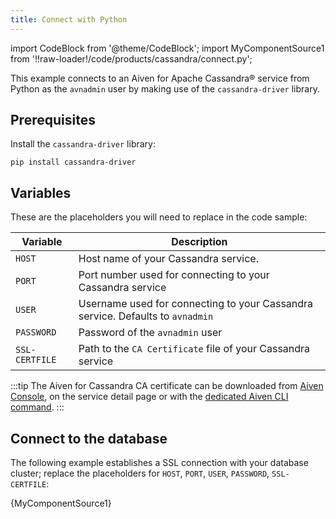 ```yaml
---
title: Connect with Python
---
```


import CodeBlock from '@theme/CodeBlock';
import MyComponentSource1 from '!!raw-loader!/code/products/cassandra/connect.py';

This example connects to an Aiven for Apache Cassandra® service from
Python as the `avnadmin` user by making use of the `cassandra-driver`
library.

## Prerequisites

Install the `cassandra-driver` library:

```
pip install cassandra-driver
```

## Variables

These are the placeholders you will need to replace in the code sample:

| Variable       | Description                                                                    |
| -------------- | ------------------------------------------------------------------------------ |
| `HOST`         | Host name of your Cassandra service.                                           |
| `PORT`         | Port number used for connecting to your Cassandra service                      |
| `USER`         | Username used for connecting to your Cassandra service. Defaults to `avnadmin` |
| `PASSWORD`     | Password of the `avnadmin` user                                                |
| `SSL-CERTFILE` | Path to the `CA Certificate` file of your Cassandra service                    |

:::tip
The Aiven for Cassandra CA certificate can be downloaded from [Aiven
Console](https://console.aiven.io/), on the service detail page or with
the [dedicated Aiven CLI command](/docs/tools/cli/project#avn_project_ca_get).
:::

## Connect to the database

The following example establishes a SSL connection with your database
cluster; replace the placeholders for `HOST`, `PORT`, `USER`,
`PASSWORD`, `SSL-CERTFILE`:

<CodeBlock language='python'>{MyComponentSource1}</CodeBlock>
